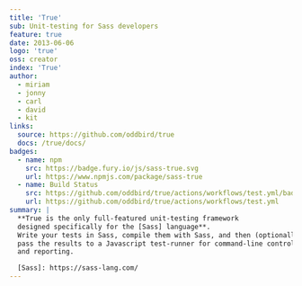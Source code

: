 ```yaml
---
title: 'True'
sub: Unit-testing for Sass developers
feature: true
date: 2013-06-06
logo: 'true'
oss: creator
index: 'True'
author:
  - miriam
  - jonny
  - carl
  - david
  - kit
links:
  source: https://github.com/oddbird/true
  docs: /true/docs/
badges:
  - name: npm
    src: https://badge.fury.io/js/sass-true.svg
    url: https://www.npmjs.com/package/sass-true
  - name: Build Status
    src: https://github.com/oddbird/true/actions/workflows/test.yml/badge.svg
    url: https://github.com/oddbird/true/actions/workflows/test.yml
summary: |
  **True is the only full-featured unit-testing framework
  designed specifically for the [Sass] language**.
  Write your tests in Sass, compile them with Sass, and then (optionally)
  pass the results to a Javascript test-runner for command-line control
  and reporting.

  [Sass]: https://sass-lang.com/
---
```

